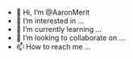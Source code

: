 - 👋 Hi, I’m @AaronMerit
- 👀 I’m interested in ...
- 🌱 I’m currently learning ...
- 💞️ I’m looking to collaborate on ...
- 📫 How to reach me ...

<!---
AaronMerit/AaronMerit is a ✨ special ✨ repository because its `README.md` (this file) appears on your GitHub profile.
You can click the Preview link to take a look at your changes.
--->
